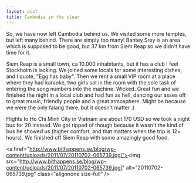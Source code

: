 ```yaml
---
layout: post
title: Cambodia in the clear
---
```


So, we have now left Cambodia behind us. We visited some more temples, but left many behind. There are simply too many! Bantey Srey is an area which is supposed to be good, but 37 km from Siem Reap so we didn\'t have time for it.

Siem Reap is a small town, ca 10.000 inhabitants, but it has a club I feel Stockholm is lacking. We joined some locals for some interesting dishes, and I quote, \"Egg has baby\". Then we rent a small VIP room at a place where they had karaoke, two girls sat in the room with the sole task of entering the song numbers into the machine. Wicked. Great fun and we finished the night in a local club and had fun as hell, dancing our asses off to great music, friendly people and a great atmosphere. Might be because we were the only falang there, but it doesn\'t matter :)

Flights to Ho Chi Minh City in Vietnam are about 170 USD so we took a night bus for 20 instead. We got ripped of though because it wasn\'t the kind of bus he showed us (higher comfort, and that matters when the trip is 12+ hours). We finished off Siem Reap with some amazingly good food. 



<a href=\"http://www.bithappens.se/blog/wp-content/uploads/2011/07/20110702-065739.jpg\"><img src=\"http://www.bithappens.se/blog/wp-content/uploads/2011/07/20110702-065739.jpg\" alt=\"20110702-065739.jpg\" class=\"alignnone size-full\" /></a>